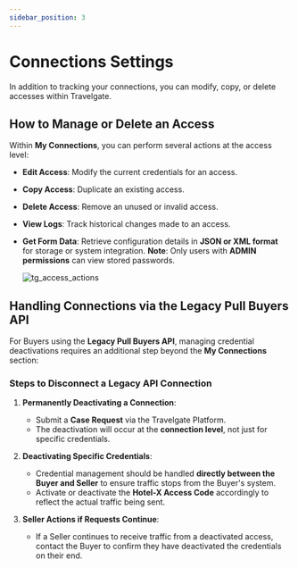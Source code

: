 ```yaml
---
sidebar_position: 3
---
```


# Connections Settings

In addition to tracking your connections, you can modify, copy, or delete accesses within Travelgate.  

## How to Manage or Delete an Access  

Within **My Connections**, you can perform several actions at the access level:  

- **Edit Access**: Modify the current credentials for an access.  
- **Copy Access**: Duplicate an existing access.  
- **Delete Access**: Remove an unused or invalid access.  
- **View Logs**: Track historical changes made to an access.  
- **Get Form Data**: Retrieve configuration details in **JSON or XML format** for storage or system integration. **Note**: Only users with **ADMIN permissions** can view stored passwords.  

   ![tg_access_actions](https://storage.travelgate.com/kbase/tg_access_actions.jpg)  

## Handling Connections via the Legacy Pull Buyers API  

For Buyers using the **Legacy Pull Buyers API**, managing credential deactivations requires an additional step beyond the **My Connections** section:  

### **Steps to Disconnect a Legacy API Connection**  

1. **Permanently Deactivating a Connection**:  
   - Submit a **Case Request** via the Travelgate Platform.  
   - The deactivation will occur at the **connection level**, not just for specific credentials.  

2. **Deactivating Specific Credentials**:  
   - Credential management should be handled **directly between the Buyer and Seller** to ensure traffic stops from the Buyer's system.  
   - Activate or deactivate the **Hotel-X Access Code** accordingly to reflect the actual traffic being sent.  

3. **Seller Actions if Requests Continue**:  
   - If a Seller continues to receive traffic from a deactivated access, contact the Buyer to confirm they have deactivated the credentials on their end.  
